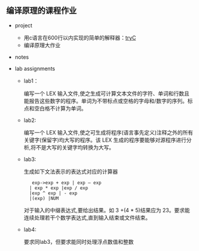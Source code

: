 
## 编译原理的课程作业

- project
    - 用c语言在600行以内实现的简单的解释器：[tryC](https://github.com/yunwei37/tryC)
    - 编译原理大作业

- notes

- lab assignments

    - lab1：
        
        编写一个 LEX 输入文件,使之生成可计算文本文件的字符、单词和行数且能报告这些数字的程序。单词为不带标点或空格的字母和/数字的序列。标点和空白格不计算为单词。

    - lab2:

        编写一个 LEX 输入文件,使之可生成将程序(语言事先定义)注释之外的所有关键字(保留字)均大写的程序。该 LEX 生成的程序要能够对源程序进行分析,将不是大写的关键字均转换为大写。

    - lab3:

        生成如下文法表示的表达式对应的计算器

             exp->exp + exp | exp – exp
            | exp * exp |exp / exp
            |exp ^ exp | - exp
            |(exp) |NUM

        对于输入的中缀表达式,要给出结果。如 3 +(4 * 5)结果应为 23。要求能连续处理若干个数学表达式,直到输入结束或文件结束。

    - lab4:

        要求同lab3，但要求能同时处理浮点数值和整数
